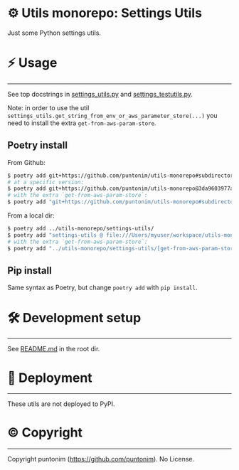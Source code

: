 **⚙️ Utils monorepo: Settings Utils**
=====================================

Just some Python settings utils.


⚡ Usage
=======

---

See top docstrings in [settings_utils.py](settings_utils/settings_utils.py)
 and [settings_testutils.py](settings_utils/settings_testutils.py).

Note: in order to use the util `settings_utils.get_string_from_env_or_aws_parameter_store(...)` you 
 need to install the extra `get-from-aws-param-store`.


Poetry install
--------------
From Github:
```sh
$ poetry add git+https://github.com/puntonim/utils-monorepo#subdirectory=settings-utils
# at a specific version:
$ poetry add git+https://github.com/puntonim/utils-monorepo@3da9603977a5e2948429627ac83309353cca693d#subdirectory=settings-utils
# with the extra `get-from-aws-param-store`:
$ poetry add "git+https://github.com/puntonim/utils-monorepo#subdirectory=settings-utils[get-from-aws-param-store]"
```

From a local dir:
```sh
$ poetry add ../utils-monorepo/settings-utils/
$ poetry add "settings-utils @ file:///Users/myuser/workspace/utils-monorepo/settings-utils/"
# with the extra `get-from-aws-param-store`:
$ poetry add "../utils-monorepo/settings-utils/[get-from-aws-param-store]"
```

Pip install
-----------
Same syntax as Poetry, but change `poetry add` with `pip install`.


🛠️ Development setup
====================

---

See [README.md](../README.md) in the root dir.


🚀 Deployment
=============

---

These utils are not deployed to PyPI.


©️ Copyright
============

---

Copyright puntonim (https://github.com/puntonim). No License.
